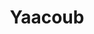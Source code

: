 ---
description: "Hi, I'm Peter Yaacoub! Discover who I am, the articles I write, and the iOS, iPadOS and macOS apps I build."
layout: "home"
secret_message: "Avatar the Last Airbender: I offer you this wisdom, Aang. You must be decisive."
title: "Yaacoub"
---